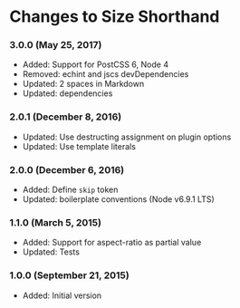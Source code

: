 # Changes to Size Shorthand

### 3.0.0 (May 25, 2017)

- Added: Support for PostCSS 6, Node 4
- Removed: echint and jscs devDependencies
- Updated: 2 spaces in Markdown
- Updated: dependencies

### 2.0.1 (December 8, 2016)

- Updated: Use destructing assignment on plugin options
- Updated: Use template literals

### 2.0.0 (December 6, 2016)

- Added: Define `skip` token
- Updated: boilerplate conventions (Node v6.9.1 LTS)

### 1.1.0 (March 5, 2015)

- Added: Support for aspect-ratio as partial value
- Updated: Tests

### 1.0.0 (September 21, 2015)

- Added: Initial version
